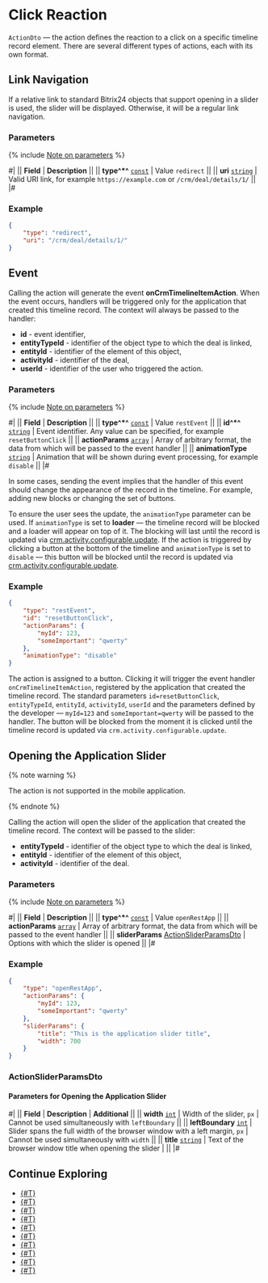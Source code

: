# Click Reaction

`ActionDto` — the action defines the reaction to a click on a specific timeline record element. There are several different types of actions, each with its own format.

## Link Navigation

If a relative link to standard Bitrix24 objects that support opening in a slider is used, the slider will be displayed. Otherwise, it will be a regular link navigation.

### Parameters

{% include [Note on parameters](../../../../../../_includes/required.md) %}

#|
|| **Field** | **Description** ||
|| **type^*^**
[`const`](../../../../data-types.md) | Value `redirect` ||
|| **uri**
[`string`](../../../../data-types.md) | Valid URI link, for example `https://example.com` or `/crm/deal/details/1/` ||
|#

### Example

```json
{
    "type": "redirect",
    "uri": "/crm/deal/details/1/"
}
```

## Event

Calling the action will generate the event **onCrmTimelineItemAction**. When the event occurs, handlers will be triggered only for the application that created this timeline record. The context will always be passed to the handler:

- **id** - event identifier,
- **entityTypeId** - identifier of the object type to which the deal is linked,
- **entityId** - identifier of the element of this object,
- **activityId** - identifier of the deal,
- **userId** - identifier of the user who triggered the action.

### Parameters

{% include [Note on parameters](../../../../../../_includes/required.md) %}

#|
|| **Field** | **Description** ||
|| **type^*^**
[`const`](../../../../data-types.md) | Value `restEvent` ||
|| **id^*^**
[`string`](../../../../data-types.md) | Event identifier. Any value can be specified, for example `resetButtonClick` ||
|| **actionParams**
[`array`](../../../../data-types.md) | Array of arbitrary format, the data from which will be passed to the event handler ||
|| **animationType**
[`string`](../../../../data-types.md) | Animation that will be shown during event processing, for example `disable` ||
|#

In some cases, sending the event implies that the handler of this event should change the appearance of the record in the timeline. For example, adding new blocks or changing the set of buttons.

To ensure the user sees the update, the `animationType` parameter can be used. If `animationType` is set to **loader** — the timeline record will be blocked and a loader will appear on top of it. The blocking will last until the record is updated via [crm.activity.configurable.update](../crm-activity-configurable-update.md). 
If the action is triggered by clicking a button at the bottom of the timeline and `animationType` is set to `disable` — this button will be blocked until the record is updated via [crm.activity.configurable.update](../crm-activity-configurable-update.md).

### Example

```json
{
    "type": "restEvent",
    "id": "resetButtonClick",
    "actionParams": {
        "myId": 123,
        "someImportant": "qwerty"
    },
    "animationType": "disable"
}
```

The action is assigned to a button. Clicking it will trigger the event handler `onCrmTimelineItemAction`, registered by the application that created the timeline record. 
The standard parameters `id=resetButtonClick`, `entityTypeId`, `entityId`, `activityId`, `userId` and the parameters defined by the developer — `myId=123` and `someImportant=qwerty` will be passed to the handler. The button will be blocked from the moment it is clicked until the timeline record is updated via `crm.activity.configurable.update`.

## Opening the Application Slider

{% note warning %}

The action is not supported in the mobile application.

{% endnote %}

Calling the action will open the slider of the application that created the timeline record. The context will be passed to the slider:

- **entityTypeId** - identifier of the object type to which the deal is linked,
- **entityId** - identifier of the element of this object,
- **activityId** - identifier of the deal.

### Parameters

{% include [Note on parameters](../../../../../../_includes/required.md) %}

#|
|| **Field** | **Description** ||
|| **type^*^**
[`const`](../../../../data-types.md) | Value `openRestApp` ||
|| **actionParams**
[`array`](../../../../data-types.md) | Array of arbitrary format, the data from which will be passed to the event handler ||
|| **sliderParams**
[ActionSliderParamsDto](#actionsliderparamsdto) | Options with which the slider is opened ||
|#

### Example

```json
{
    "type": "openRestApp",
    "actionParams": {
        "myId": 123,
        "someImportant": "qwerty"
    },
    "sliderParams": {
        "title": "This is the application slider title",
        "width": 700
    }
}
```

### ActionSliderParamsDto

#### Parameters for Opening the Application Slider

#|
|| **Field** | **Description** | **Additional** ||
|| **width**
[`int`](../../../../data-types.md) | Width of the slider, `px` | Cannot be used simultaneously with `leftBoundary` ||
|| **leftBoundary**
[`int`](../../../../data-types.md) | Slider spans the full width of the browser window with a left margin, `px` | Cannot be used simultaneously with `width` ||
|| **title**
[`string`](../../../../data-types.md) | Text of the browser window title when opening the slider | ||
|#

## Continue Exploring

- [{#T}](./layout.md)
- [{#T}](./icon.md)
- [{#T}](./header.md)
- [{#T}](./body.md)
- [{#T}](./content-block.md)
- [{#T}](./footer.md)
- [{#T}](./menu-item.md)
- [{#T}](./field-types.md)
- [{#T}](./rest-app-layout-dto.md)
- [{#T}](./examples.md)
